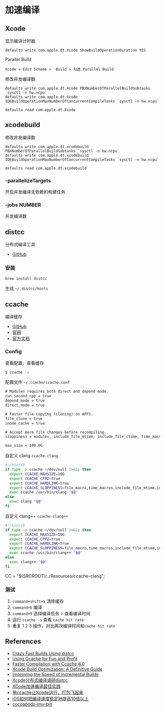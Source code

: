 # 加速编译

## Xcode

显示编译计时器

```
defaults write com.apple.dt.Xcode ShowBuildOperationDuration YES
```

Parallel Build

```
Xcode > Edit Scheme >  Build > 勾选 Parallel Build
```

修改并发编译数

```
defaults write com.apple.dt.Xcode PBXNumberOfParallelBuildSubtasks `sysctl -n hw.ncpu`
defaults write com.apple.dt.Xcode IDEBuildOperationMaxNumberOfConcurrentCompileTasks `sysctl -n hw.ncpu`

defaults read com.apple.dt.Xcode
```

## xcodebuild

修改并发编译数

```
defaults write com.apple.dt.xcodebuild PBXNumberOfParallelBuildSubtasks `sysctl -n hw.ncpu`
defaults write com.apple.dt.xcodebuild IDEBuildOperationMaxNumberOfConcurrentCompileTasks `sysctl -n hw.ncpu`

defaults read com.apple.dt.xcodebuild
```

### -parallelizeTargets

开启并发编译无依赖的构建任务

### -jobs NUMBER

并发编译数

## distcc

分布式编译工具

* [GitHub](https://github.com/distcc/distcc)


### 安装

```bash
brew install distcc
```

生成 `~/.distcc/hosts`


## ccache

编译缓存

* [GitHub](https://github.com/ccache/ccache)
* [官网](https://ccache.dev/)
* [官方文档](https://ccache.dev/manual/latest.html)

### Config

查看配置，查看缓存

```bash
$ ccache -s
```


配置文件 `~/.ccache/ccache.conf`

```txt
# Modules requires both direct and depend mode.
run_second_cpp = true
depend_mode = true
direct_mode = true

# Faster file copying (cloning) on APFS.
file_clone = true
inode_cache = true

# Accept more file changes before recompiling.
sloppiness = modules, include_file_mtime, include_file_ctime, time_macros, pch_defines, file_stat_matches, clang_index_store, system_headers

max_size = 100.0G
```

自定义 clang `ccache-clang`

```bash
#!/bin/sh
if type -p ccache >/dev/null 2>&1; then
  export CCACHE_MAXSIZE=10G
  export CCACHE_CPP2=true
  export CCACHE_HARDLINK=true
  export CCACHE_SLOPPINESS=file_macro,time_macros,include_file_mtime,include_file_ctime,file_stat_matches
  exec ccache /usr/bin/clang "$@"
else
  exec clang "$@"
fi
```

自定义 clang++ `ccache-clang++`

```bash
#!/bin/sh
if type -p ccache >/dev/null 2>&1; then
  export CCACHE_MAXSIZE=10G
  export CCACHE_CPP2=true
  export CCACHE_HARDLINK=true
  export CCACHE_SLOPPINESS=file_macro,time_macros,include_file_mtime,include_file_ctime,file_stat_matches
  exec ccache /usr/bin/clang++ "$@"
else
  exec clang++ "$@"
fi
```

CC = "$(SRCROOT)/../Resources/ccache-clang";

### 测试

1. `command+shift+k` 清除缓存
2. `command+b` 编译
3. `command+9` 选择编译任务 > 查看编译时间
5. 运行 `ccache -s` 查看 `cache hit rate`
4. 重复 1 2 3 操作，对比两次编译时间和`cache hit rate`


## References

* [Crazy Fast Builds Using distcc](https://pspdfkit.com/blog/2017/crazy-fast-builds-using-distcc/)
* [Using Ccache for Fun and Profit](https://pspdfkit.com/blog/2015/ccache-for-fun-and-profit/)
* [Faster Compilation with Ccache 4.0](https://pspdfkit.com/blog/2020/faster-compilation-with-ccache/)
* [Xcode Build Optimization: A Definitive Guide](https://flexiple.com/ios/xcode-build-optimization-a-definitive-guide/)
* [Improving the Speed of Incremental Builds](https://developer.apple.com/documentation/xcode/improving-the-speed-of-incremental-builds)
* [Xcode分布式编译调研distcc](https://punmy.cn/2019/06/11/distcc_on_xcode.html)
* [XCode加速编译最佳实践](https://www.jianshu.com/p/4d4af684f0ae)
* [用ccache让Xcode运行、打包飞起来](https://m.vlambda.com/wz_1sI3gNpSk6.html)
* [iOS如何把编译速度稳定地提高10倍以上](https://zhuanlan.zhihu.com/p/143775034)
* [cocoapods-imy-bin](https://github.com/MeetYouDevs/cocoapods-imy-bin)
